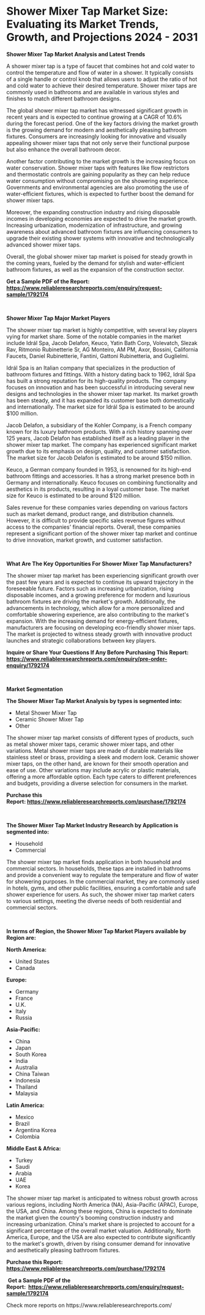 <p><h1>Shower Mixer Tap Market Size: Evaluating its Market Trends, Growth, and Projections 2024 - 2031</h1></p><p><strong>Shower Mixer Tap Market Analysis and Latest Trends</strong></p>
<p><p>A shower mixer tap is a type of faucet that combines hot and cold water to control the temperature and flow of water in a shower. It typically consists of a single handle or control knob that allows users to adjust the ratio of hot and cold water to achieve their desired temperature. Shower mixer taps are commonly used in bathrooms and are available in various styles and finishes to match different bathroom designs.</p><p>The global shower mixer tap market has witnessed significant growth in recent years and is expected to continue growing at a CAGR of 10.6% during the forecast period. One of the key factors driving the market growth is the growing demand for modern and aesthetically pleasing bathroom fixtures. Consumers are increasingly looking for innovative and visually appealing shower mixer taps that not only serve their functional purpose but also enhance the overall bathroom decor.</p><p>Another factor contributing to the market growth is the increasing focus on water conservation. Shower mixer taps with features like flow restrictors and thermostatic controls are gaining popularity as they can help reduce water consumption without compromising on the showering experience. Governments and environmental agencies are also promoting the use of water-efficient fixtures, which is expected to further boost the demand for shower mixer taps.</p><p>Moreover, the expanding construction industry and rising disposable incomes in developing economies are expected to drive the market growth. Increasing urbanization, modernization of infrastructure, and growing awareness about advanced bathroom fixtures are influencing consumers to upgrade their existing shower systems with innovative and technologically advanced shower mixer taps.</p><p>Overall, the global shower mixer tap market is poised for steady growth in the coming years, fueled by the demand for stylish and water-efficient bathroom fixtures, as well as the expansion of the construction sector.</p></p>
<p><strong>Get a Sample PDF of the Report:&nbsp; <a href="https://www.reliableresearchreports.com/enquiry/request-sample/1792174">https://www.reliableresearchreports.com/enquiry/request-sample/1792174</a></strong></p>
<p>&nbsp;</p>
<p><strong>Shower Mixer Tap Major Market Players</strong></p>
<p><p>The shower mixer tap market is highly competitive, with several key players vying for market share. Some of the notable companies in the market include Idrál Spa, Jacob Delafon, Keuco, Yatin Bath Corp, Volevatch, Slezak Rav, Ritmonio Rubinetterie Sr, AG Monteiro, AM PM, Axor, Bossini, California Faucets, Daniel Rubinetterie, Fantini, Gattoni Rubinetteria, and Guglielmi.</p><p>Idrál Spa is an Italian company that specializes in the production of bathroom fixtures and fittings. With a history dating back to 1962, Idrál Spa has built a strong reputation for its high-quality products. The company focuses on innovation and has been successful in introducing several new designs and technologies in the shower mixer tap market. Its market growth has been steady, and it has expanded its customer base both domestically and internationally. The market size for Idrál Spa is estimated to be around $100 million.</p><p>Jacob Delafon, a subsidiary of the Kohler Company, is a French company known for its luxury bathroom products. With a rich history spanning over 125 years, Jacob Delafon has established itself as a leading player in the shower mixer tap market. The company has experienced significant market growth due to its emphasis on design, quality, and customer satisfaction. The market size for Jacob Delafon is estimated to be around $150 million.</p><p>Keuco, a German company founded in 1953, is renowned for its high-end bathroom fittings and accessories. It has a strong market presence both in Germany and internationally. Keuco focuses on combining functionality and aesthetics in its products, resulting in a loyal customer base. The market size for Keuco is estimated to be around $120 million.</p><p>Sales revenue for these companies varies depending on various factors such as market demand, product range, and distribution channels. However, it is difficult to provide specific sales revenue figures without access to the companies' financial reports. Overall, these companies represent a significant portion of the shower mixer tap market and continue to drive innovation, market growth, and customer satisfaction.</p></p>
<p>&nbsp;</p>
<p><strong>What Are The Key Opportunities For Shower Mixer Tap Manufacturers?</strong></p>
<p><p>The shower mixer tap market has been experiencing significant growth over the past few years and is expected to continue its upward trajectory in the foreseeable future. Factors such as increasing urbanization, rising disposable incomes, and a growing preference for modern and luxurious bathroom fixtures are driving the market's growth. Additionally, the advancements in technology, which allow for a more personalized and comfortable showering experience, are also contributing to the market's expansion. With the increasing demand for energy-efficient fixtures, manufacturers are focusing on developing eco-friendly shower mixer taps. The market is projected to witness steady growth with innovative product launches and strategic collaborations between key players.</p></p>
<p><strong>Inquire or Share Your Questions If Any Before Purchasing This Report: <a href="https://www.reliableresearchreports.com/enquiry/pre-order-enquiry/1792174">https://www.reliableresearchreports.com/enquiry/pre-order-enquiry/1792174</a></strong></p>
<p>&nbsp;</p>
<p><strong>Market Segmentation</strong></p>
<p><strong>The Shower Mixer Tap Market Analysis by types is segmented into:</strong></p>
<p><ul><li>Metal Shower Mixer Tap</li><li>Ceramic Shower Mixer Tap</li><li>Other</li></ul></p>
<p><p>The shower mixer tap market consists of different types of products, such as metal shower mixer taps, ceramic shower mixer taps, and other variations. Metal shower mixer taps are made of durable materials like stainless steel or brass, providing a sleek and modern look. Ceramic shower mixer taps, on the other hand, are known for their smooth operation and ease of use. Other variations may include acrylic or plastic materials, offering a more affordable option. Each type caters to different preferences and budgets, providing a diverse selection for consumers in the market.</p></p>
<p><strong>Purchase this Report:&nbsp;<a href="https://www.reliableresearchreports.com/purchase/1792174">https://www.reliableresearchreports.com/purchase/1792174</a></strong></p>
<p>&nbsp;</p>
<p><strong>The Shower Mixer Tap Market Industry Research by Application is segmented into:</strong></p>
<p><ul><li>Household</li><li>Commercial</li></ul></p>
<p><p>The shower mixer tap market finds application in both household and commercial sectors. In households, these taps are installed in bathrooms and provide a convenient way to regulate the temperature and flow of water for showering purposes. In the commercial market, they are commonly used in hotels, gyms, and other public facilities, ensuring a comfortable and safe shower experience for users. As such, the shower mixer tap market caters to various settings, meeting the diverse needs of both residential and commercial sectors.</p></p>
<p>&nbsp;</p>
<p><strong>In terms of Region, the Shower Mixer Tap Market Players available by Region are:</strong></p>
<p>
    <p> <strong> North America: </strong>
        <ul>
            <li>United States</li>
            <li>Canada</li>
        </ul>
        </p> 
    <p> <strong> Europe: </strong>
        <ul>
            <li>Germany</li>
            <li>France</li>
            <li>U.K.</li>
            <li>Italy</li>
            <li>Russia</li>
        </ul>
        </p> 
    <p> <strong> Asia-Pacific: </strong>
        <ul>
            <li>China</li>
            <li>Japan</li>
            <li>South Korea</li>
            <li>India</li>
            <li>Australia</li>
            <li>China Taiwan</li>
            <li>Indonesia</li>
            <li>Thailand</li>
            <li>Malaysia</li>
        </ul>
        </p> 
    <p> <strong> Latin America: </strong>
        <ul>
            <li>Mexico</li>
            <li>Brazil</li>
            <li>Argentina Korea</li>
            <li>Colombia</li>
        </ul>
        </p> 
    <p> <strong> Middle East & Africa: </strong>
        <ul>
            <li>Turkey</li>
            <li>Saudi</li>
            <li>Arabia</li>
            <li>UAE</li>
            <li>Korea</li>
        </ul>
    </p>
    </p>
<p><p>The shower mixer tap market is anticipated to witness robust growth across various regions, including North America (NA), Asia-Pacific (APAC), Europe, the USA, and China. Among these regions, China is expected to dominate the market given the country's booming construction industry and increasing urbanization. China's market share is projected to account for a significant percentage of the overall market valuation. Additionally, North America, Europe, and the USA are also expected to contribute significantly to the market's growth, driven by rising consumer demand for innovative and aesthetically pleasing bathroom fixtures.</p></p>
<p><strong>Purchase this Report: <a href="https://www.reliableresearchreports.com/purchase/1792174">https://www.reliableresearchreports.com/purchase/1792174</a></strong></p>
<p>&nbsp;<strong>Get a Sample PDF of the Report:&nbsp;&nbsp;<a href="https://www.reliableresearchreports.com/enquiry/request-sample/1792174">https://www.reliableresearchreports.com/enquiry/request-sample/1792174</a></strong></p>
<p><strong></strong></p>
<p>Check more reports on https://www.reliableresearchreports.com/</p>